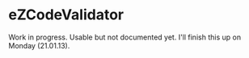 eZCodeValidator
===============
Work in progress. Usable but not documented yet. I'll finish this up on Monday (21.01.13).